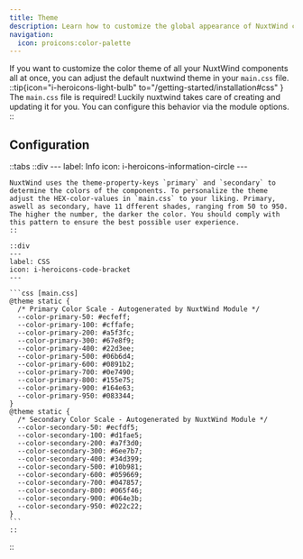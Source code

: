 ```yaml
---
title: Theme
description: Learn how to customize the global appearance of NuxtWind components.
navigation:
  icon: proicons:color-palette
---
```


If you want to customize the color theme of all your NuxtWind components all at once, you can adjust the default nuxtwind theme in your `main.css` file.
::tip{icon="i-heroicons-light-bulb" to="/getting-started/installation#css" }
The `main.css` file is required! Luckily nuxtwind takes care of creating and updating it for you. You can configure this behavior via the module options.
::

## Configuration



::tabs
    ::div
    ---
    label: Info
    icon: i-heroicons-information-circle
    ---

    NuxtWind uses the theme-property-keys `primary` and `secondary` to determine the colors of the components. To personalize the theme adjust the HEX-color-values in `main.css` to your liking. Primary, aswell as secondary, have 11 dfferent shades, ranging from 50 to 950. The higher the number, the darker the color. You should comply with this pattern to ensure the best possible user experience.
    ::

    ::div
    ---
    label: CSS
    icon: i-heroicons-code-bracket
    ---

    ```css [main.css]
    @theme static {
      /* Primary Color Scale - Autogenerated by NuxtWind Module */
      --color-primary-50: #ecfeff;
      --color-primary-100: #cffafe;
      --color-primary-200: #a5f3fc;
      --color-primary-300: #67e8f9;
      --color-primary-400: #22d3ee;
      --color-primary-500: #06b6d4;
      --color-primary-600: #0891b2;
      --color-primary-700: #0e7490;
      --color-primary-800: #155e75;
      --color-primary-900: #164e63;
      --color-primary-950: #083344;
    }
    @theme static {
      /* Secondary Color Scale - Autogenerated by NuxtWind Module */
      --color-secondary-50: #ecfdf5;
      --color-secondary-100: #d1fae5;
      --color-secondary-200: #a7f3d0;
      --color-secondary-300: #6ee7b7;
      --color-secondary-400: #34d399;
      --color-secondary-500: #10b981;
      --color-secondary-600: #059669;
      --color-secondary-700: #047857;
      --color-secondary-800: #065f46;
      --color-secondary-900: #064e3b;
      --color-secondary-950: #022c22;
    }
    ```
    ::
::


